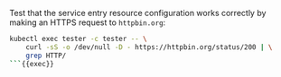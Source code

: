 Test that the service entry resource configuration works correctly by making an HTTPS request
to `httpbin.org`:

```bash
kubectl exec tester -c tester -- \
    curl -sS -o /dev/null -D - https://httpbin.org/status/200 | \
    grep HTTP/
```{{exec}}
